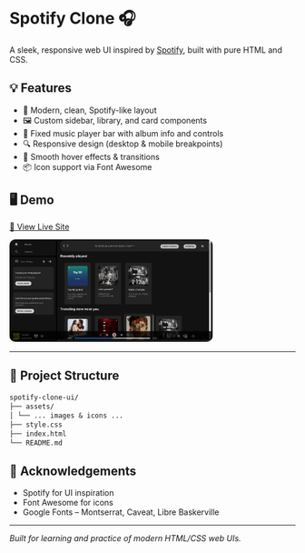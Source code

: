 # Spotify Clone 🎧

A sleek, responsive web UI inspired by [Spotify](https://spotify.com), built with pure HTML and CSS.

## 💡 Features

- 🎨 Modern, clean, Spotify-like layout
- 🖼️ Custom sidebar, library, and card components
- 🎵 Fixed music player bar with album info and controls
- 🔍 Responsive design (desktop & mobile breakpoints)
- 🚀 Smooth hover effects & transitions
- 📦 Icon support via Font Awesome

## 🖥️ Demo

[🔗 View Live Site](https://kushwith03.github.io/not-spotify/) 

<img src="./assets/screenshot.png" alt="Spotify Clone Screenshot" style="height:180px; border-radius: 10px;"/>

---

## 📁 Project Structure

```
spotify-clone-ui/
├── assets/
│ └── ... images & icons ...
├── style.css
├── index.html
└── README.md
```

## 🙌 Acknowledgements

- Spotify for UI inspiration
- Font Awesome for icons
- Google Fonts – Montserrat, Caveat, Libre Baskerville

---

*Built for learning and practice of modern HTML/CSS web UIs.*
